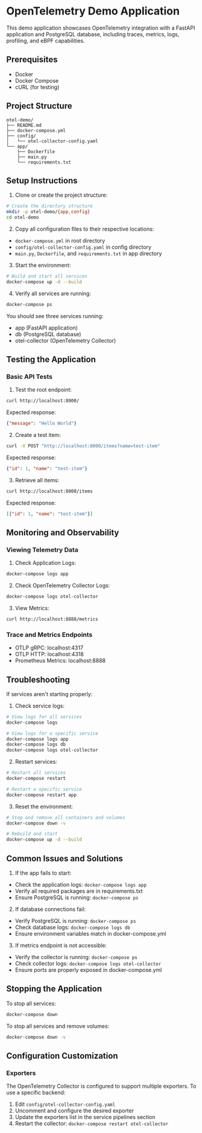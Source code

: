 # OpenTelemetry Demo Application

This demo application showcases OpenTelemetry integration with a FastAPI application and PostgreSQL database, including traces, metrics, logs, profiling, and eBPF capabilities.

## Prerequisites

- Docker
- Docker Compose
- cURL (for testing)

## Project Structure

```
otel-demo/
├── README.md
├── docker-compose.yml
├── config/
│   └── otel-collector-config.yaml
└── app/
    ├── Dockerfile
    ├── main.py
    └── requirements.txt
```

## Setup Instructions

1. Clone or create the project structure:
```bash
# Create the directory structure
mkdir -p otel-demo/{app,config}
cd otel-demo
```

2. Copy all configuration files to their respective locations:
- `docker-compose.yml` in root directory
- `config/otel-collector-config.yaml` in config directory
- `main.py`, `Dockerfile`, and `requirements.txt` in app directory

3. Start the environment:
```bash
# Build and start all services
docker-compose up -d --build
```

4. Verify all services are running:
```bash
docker-compose ps
```

You should see three services running:
- app (FastAPI application)
- db (PostgreSQL database)
- otel-collector (OpenTelemetry Collector)

## Testing the Application

### Basic API Tests

1. Test the root endpoint:
```bash
curl http://localhost:8000/
```
Expected response:
```json
{"message": "Hello World"}
```

2. Create a test item:
```bash
curl -X POST "http://localhost:8000/items?name=test-item"
```
Expected response:
```json
{"id": 1, "name": "test-item"}
```

3. Retrieve all items:
```bash
curl http://localhost:8000/items
```
Expected response:
```json
[{"id": 1, "name": "test-item"}]
```

## Monitoring and Observability

### Viewing Telemetry Data

1. Check Application Logs:
```bash
docker-compose logs app
```

2. Check OpenTelemetry Collector Logs:
```bash
docker-compose logs otel-collector
```

3. View Metrics:
```bash
curl http://localhost:8888/metrics
```

### Trace and Metrics Endpoints

- OTLP gRPC: localhost:4317
- OTLP HTTP: localhost:4318
- Prometheus Metrics: localhost:8888

## Troubleshooting

If services aren't starting properly:

1. Check service logs:
```bash
# View logs for all services
docker-compose logs

# View logs for a specific service
docker-compose logs app
docker-compose logs db
docker-compose logs otel-collector
```

2. Restart services:
```bash
# Restart all services
docker-compose restart

# Restart a specific service
docker-compose restart app
```

3. Reset the environment:
```bash
# Stop and remove all containers and volumes
docker-compose down -v

# Rebuild and start
docker-compose up -d --build
```

## Common Issues and Solutions

1. If the app fails to start:
- Check the application logs: `docker-compose logs app`
- Verify all required packages are in requirements.txt
- Ensure PostgreSQL is running: `docker-compose ps`

2. If database connections fail:
- Verify PostgreSQL is running: `docker-compose ps`
- Check database logs: `docker-compose logs db`
- Ensure environment variables match in docker-compose.yml

3. If metrics endpoint is not accessible:
- Verify the collector is running: `docker-compose ps`
- Check collector logs: `docker-compose logs otel-collector`
- Ensure ports are properly exposed in docker-compose.yml

## Stopping the Application

To stop all services:
```bash
docker-compose down
```

To stop all services and remove volumes:
```bash
docker-compose down -v
```

## Configuration Customization

### Exporters

The OpenTelemetry Collector is configured to support multiple exporters. To use a specific backend:

1. Edit `config/otel-collector-config.yaml`
2. Uncomment and configure the desired exporter
3. Update the exporters list in the service pipelines section
4. Restart the collector: `docker-compose restart otel-collector`